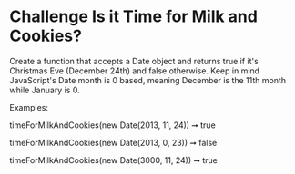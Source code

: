 # Challenge Is it Time for Milk and Cookies?

Create a function that accepts a Date object and returns true if it's Christmas Eve (December 24th) and false otherwise. Keep in mind JavaScript's Date month is 0 based, meaning December is the 11th month while January is 0.

Examples:

timeForMilkAndCookies(new Date(2013, 11, 24)) ➞ true

timeForMilkAndCookies(new Date(2013, 0, 23)) ➞ false

timeForMilkAndCookies(new Date(3000, 11, 24)) ➞ true
